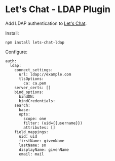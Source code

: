 # Let's Chat - LDAP Plugin

Add LDAP authentication to [Let's Chat](http://sdelements.github.io/lets-chat/).

Install:

```
npm install lets-chat-ldap
```

Configure:

```
auth:
  ldap:
    connect_settings:
      url: ldap://example.com
      tlsOptions:
        ca: ca.pem
    server_certs: []
    bind_options:
      bindDN:
      bindCredentials:
    search:
      base:
      opts:
        scope: one
        filter: (uid={{username}})
        attributes: []
    field_mappings:
      uid: uid
      firstName: givenName
      lastName: sn
      displayName: givenName
      email: mail
```
